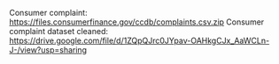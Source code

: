 Consumer complaint: https://files.consumerfinance.gov/ccdb/complaints.csv.zip
Consumer complaint dataset cleaned: https://drive.google.com/file/d/1ZQpQJrc0JYpav-OAHkgCJx_AaWCLn-J-/view?usp=sharing
